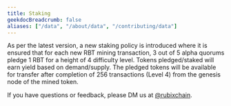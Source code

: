 ```yaml
---
title: Staking
geekdocBreadcrumb: false
aliases: ["/data", "/about/data", "/contributing/data"]
---
```

As per the latest version, a new staking policy is introduced where it is ensured that for each new RBT mining transaction, 3 out of 5 alpha quorums pledge 1 RBT for a height of 4 difficulty level. Tokens pledged/staked will earn yield based on demand/supply. The pledged tokens will be available for transfer after completion of 256 transactions (Level 4) from the genesis node of the mined token.

If you have questions or feedback, please DM us at [@rubixchain](http://twitter.com/rubixChain).
 <!--
<br>

{{< hint info >}}

### What happens when the mining level upgrades?

Credits required to mine a RBT doubles every time the mining level increases. For example, if a node requires 32 credits to mine a RBT in level 3, then the next level requires 64 credits to mine a RBT in level 4. Hence it is reccomended to mine RBT as soon as the required credits are accumulated.

{{< expand "How to know the current level?" >}}

**Oracle:**

- Network is currently mining in `level 4` - reached on `5 th march 2022`

{{< / expand >}}
{{< / hint >}}
 -->